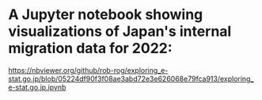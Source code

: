 # A Jupyter notebook showing visualizations of Japan's internal migration data for 2022:


https://nbviewer.org/github/rob-rog/exploring_e-stat.go.jp/blob/05224df90f3f08ae3abd72e3e626068e79fca913/exploring_e-stat.go.jp.ipynb
